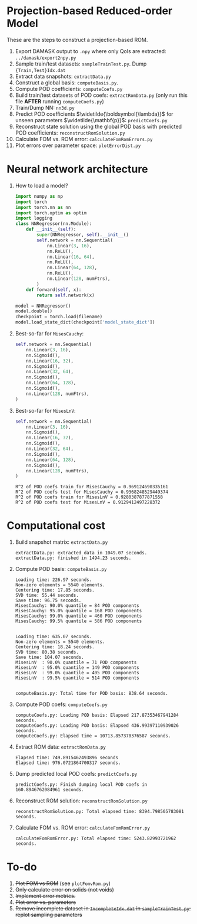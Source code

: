 
# Projection-based Reduced-order Model

These are the steps to construct a projection-based ROM. 

1. Export DAMASK output to `.npy` where only QoIs are extracted: `../damask/export2npy.py`
1. Sample train/test datasets: `sampleTrainTest.py`. Dump `{Train,Test}Idx.dat`
1. Extract data snapshots: `extractData.py`
1. Construct a global basis: `computeBasis.py`. 
1. Compute POD coefficients: `computeCoefs.py`
1. Build train/test datasets of POD coefs: `extractRomData.py` (only run this file **AFTER** running `computeCoefs.py`)
1. Train/Dump NN: `nn3d.py`
1. Predict POD coefficients $\widetilde{\boldsymbol{\lambda}}$ for unseen parameters $\widetilde{\mathbf{p}}$: `predictCoefs.py`
1. Reconstruct state solution using the global POD basis with predicted POD coefficients: `reconstructRomSolution.py`
1. Calculate FOM vs. ROM error: `calculateFomRomErrors.py`
1. Plot errors over parameter space: `plotErrorDist.py`

# Neural network architecture

1. How to load a model?
    ```python
    import numpy as np
    import torch
    import torch.nn as nn
    import torch.optim as optim
    import logging
    class NNRegressor(nn.Module):
        def __init__(self):
            super(NNRegressor, self).__init__()
            self.network = nn.Sequential(
                nn.Linear(3, 16),
                nn.ReLU(),
                nn.Linear(16, 64),
                nn.ReLU(),
                nn.Linear(64, 128),
                nn.ReLU(),
                nn.Linear(128, numFtrs),
            )
        def forward(self, x):
            return self.network(x)

    model = NNRegressor()
    model.double()
    checkpoint = torch.load(filename)
    model.load_state_dict(checkpoint['model_state_dict'])
    ```
1. Best-so-far for `MisesCauchy`:
    ```python
    self.network = nn.Sequential(
        nn.Linear(3, 16),
        nn.Sigmoid(),
        nn.Linear(16, 32),
        nn.Sigmoid(),
        nn.Linear(32, 64),
        nn.Sigmoid(),
        nn.Linear(64, 128),
        nn.Sigmoid(),
        nn.Linear(128, numFtrs),
    )
    ```
1. Best-so-far for `MisesLnV`:
    ```python
    self.network = nn.Sequential(
        nn.Linear(3, 16),
        nn.Sigmoid(),
        nn.Linear(16, 32),
        nn.Sigmoid(),
        nn.Linear(32, 64),
        nn.Sigmoid(),
        nn.Linear(64, 128),
        nn.Sigmoid(),
        nn.Linear(128, numFtrs),
    )
    ```
    ```
    R^2 of POD coefs train for MisesCauchy = 0.969124690335161
    R^2 of POD coefs test for MisesCauchy = 0.9368248529449374
    R^2 of POD coefs train for MisesLnV = 0.9280387877871558
    R^2 of POD coefs test for MisesLnV = 0.9129412497228372
    ```

# Computational cost

1. Build snapshot matrix: `extractData.py`
    ```
    extractData.py: extracted data in 1049.07 seconds.
    extractData.py: finished in 1494.23 seconds.
    ```
1. Compute POD basis: `computeBasis.py`
    ```
    Loading time: 226.97 seconds.
    Non-zero elements = 5540 elements.
    Centering time: 17.85 seconds.
    SVD time: 55.44 seconds.
    Save time: 96.75 seconds.
    MisesCauchy: 90.0% quantile = 84 POD components
    MisesCauchy: 95.0% quantile = 168 POD components
    MisesCauchy: 99.0% quantile = 460 POD components
    MisesCauchy: 99.5% quantile = 586 POD components


    Loading time: 635.07 seconds.
    Non-zero elements = 5540 elements.
    Centering time: 18.24 seconds.
    SVD time: 80.38 seconds.
    Save time: 104.07 seconds.
    MisesLnV  : 90.0% quantile = 71 POD components
    MisesLnV  : 95.0% quantile = 149 POD components
    MisesLnV  : 99.0% quantile = 405 POD components
    MisesLnV  : 99.5% quantile = 514 POD components


    computeBasis.py: Total time for POD basis: 838.64 seconds.
    ```
1. Compute POD coefs: `computeCoefs.py`
    ```
    computeCoefs.py: Loading POD basis: Elapsed 217.87353467941284 seconds.
    computeCoefs.py: Loading POD basis: Elapsed 436.99397110939026 seconds.
    computeCoefs.py: Elapsed time = 10713.857370376587 seconds.
    ```
1. Extract ROM data: `extractRomData.py`
    ```
    Elapsed time: 749.8915462493896 seconds
    Elapsed time: 976.0721864700317 seconds.
    ```
1. Dump predicted local POD coefs: `predictCoefs.py`
    ```
    predictCoefs.py: Finish dumping local POD coefs in 160.8946762084961 seconds.
    ```
1. Reconstruct ROM solution: `reconstructRomSolution.py`
    ```
    reconstructRomSolution.py: Total elapsed time: 8394.798505783081 seconds.
    ```
1. Calculate FOM vs. ROM error: `calculateFomRomError.py`
    ```
    calculateFomRomError.py: Total elapsed time: 5243.82993721962 seconds.
    ```

# To-do

1. ~~Plot FOM vs ROM~~ (see `plotFomvRom.py`)
1. ~~Only calculate error on solids (not voids)~~
1. ~~Implement error metrics.~~ 
1. ~~Plot error vs. parameters~~
1. ~~Remove incomplete dataset in `IncompleteIdx.dat` in `sampleTrainTest.py`: replot sampling parameters~~
